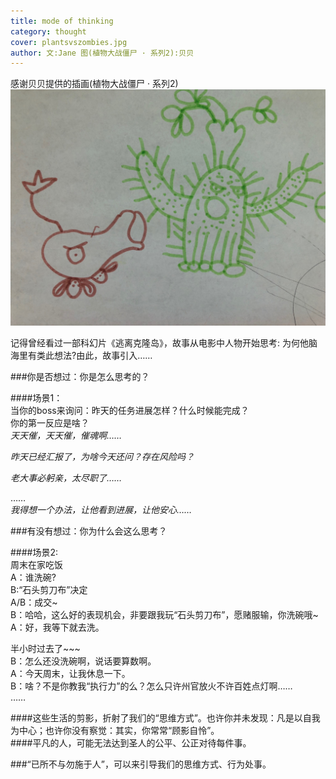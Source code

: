 ```yaml
---
title: mode of thinking
category: thought
cover: plantsvszombies.jpg
author: 文:Jane 图(植物大战僵尸 · 系列2):贝贝
---
```


感谢贝贝提供的插画(植物大战僵尸 · 系列2)
![unsplash.com](./plantsvszombies.jpg)
     
记得曾经看过一部科幻片《逃离克隆岛》，故事从电影中人物开始思考: 为何他脑海里有类此想法?由此，故事引入……       
       
###你是否想过：你是怎么思考的？    
       
####场景1：    
当你的boss来询问：昨天的任务进展怎样？什么时候能完成？    
你的第一反应是啥？    
_天天催，天天催，催魂啊……_    
     
_昨天已经汇报了，为啥今天还问？存在风险吗？_    
     
_老大事必躬亲，太尽职了……_     
    
……    
_我得想一个办法，让他看到进展，让他安心……_    
       
###有没有想过：你为什么会这么思考？   
    
####场景2:   
周末在家吃饭    
A：谁洗碗?    
B:“石头剪刀布”决定   
A/B：成交~   
B：哈哈，这么好的表现机会，非要跟我玩“石头剪刀布”，愿赌服输，你洗碗哦~    
A：好，我等下就去洗。    
     
半小时过去了~~~   
B：怎么还没洗碗啊，说话要算数啊。     
A：今天周末，让我休息一下。    
B：啥？不是你教我“执行力”的么？怎么只许州官放火不许百姓点灯啊……        
……      
    
####这些生活的剪影，折射了我们的“思维方式”。也许你并未发现：凡是以自我为中心；也许你没有察觉：其实，你常常“顾影自怜”。    
####平凡的人，可能无法达到圣人的公平、公正对待每件事。      
     
###“已所不与勿施于人”，可以来引导我们的思维方式、行为处事。
